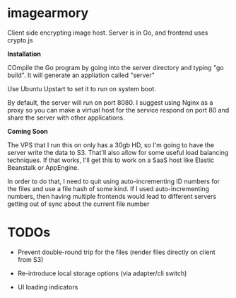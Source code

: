 imagearmory
===========

Client side encrypting image host. Server is in Go, and frontend uses crypto.js

**Installation**

COmpile the Go program by going into the server directory and typing "go build". It will generate an appliation called "server"

Use Ubuntu Upstart to set it to run on system boot. 

By default, the server will run on port 8080. I suggest using Nginx as a proxy so you can make a virtual host for the service respond on port 80 and share the server with other applications. 

**Coming Soon**

The VPS that I run this on only has a 30gb HD, so I'm going to have the server write the data to S3. That'll also allow for some useful load balancing techniques. If that works, I'll get this to work
on a SaaS host like Elastic Beanstalk or AppEngine. 

In order to do that, I need to quit using auto-incrementing ID numbers for the files and use a file hash of some kind. If I used auto-incrementing numbers, then having multiple frontends would lead to different servers getting out of sync about the current file number 

TODOs
=====

- Prevent double-round trip for the files (render files directly on client from S3)

- Re-introduce local storage options (via adapter/cli switch)

- UI loading indicators
